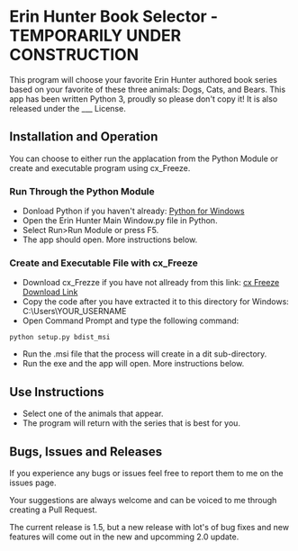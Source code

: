# Erin Hunter Book Selector - TEMPORARILY UNDER CONSTRUCTION
This program will choose your favorite Erin Hunter authored book series based on your favorite of these three animals: Dogs, Cats, and Bears.
This app has been written Python 3, proudly so please don't copy it! It is also released under the ___ License.


## Installation and Operation
You can choose to either run the applacation from the Python Module or create and executable program using cx_Freeze.

### Run Through the Python Module
 - Donload Python if you haven't already: [Python for Windows](https://www.python.org/downloads/)
 - Open the Erin Hunter Main Window.py file in Python.
 - Select Run>Run Module or press F5.
 - The app should open. More instructions below.

### Create and Executable File with cx_Freeze
 - Download cx_Frezze if you have not allready from this link: [cx Freeze Download Link](https://sourceforge.net/projects/cx-freeze/?source=navbar) 
 - Copy the code after you have extracted it to this directory for Windows: 
 C:\Users\YOUR_USERNAME 
 - Open Command Prompt and type the following command:
 ```
 python setup.py bdist_msi
 ```
 - Run the .msi file that the process will create in a dit sub-directory.
 - Run the exe and the app will open. More instructions below.

 
## Use Instructions
- Select one of the animals that appear.
- The program will return with the series that is best for you.


## Bugs, Issues and Releases
If you experience any bugs or issues feel free to report them to me on the issues page.

Your suggestions are always welcome and can be voiced to me through creating a Pull Request.

The current release is 1.5, but a new release with lot's of bug fixes and new features will come out in the new and upcomming 2.0 update.
